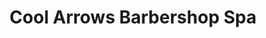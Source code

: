---
title: "Cool Arrows Barbershop Spa"
url: /brownsville/cool-arrows-barbershop-spa/
shop: hairdresser
---